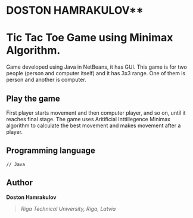 # DOSTON HAMRAKULOV**

# Tic Tac Toe Game using Minimax Algorithm.

Game developed using Java in NetBeans, it has GUI. This game is for two people (person and computer itself) and it has 3x3 range. One of them is person and another is computer.



## Play the game
First player starts movement and then computer player, and so on, until it reaches final stage. The game uses Aritificial Inttillegence Minimax algorithm to calculate the best movement and makes movement after a player.


## Programming language
```[java]
// Java
```

## Author
**Doston Hamrakulov**
>*Riga Technical University, Riga, Latvia*
